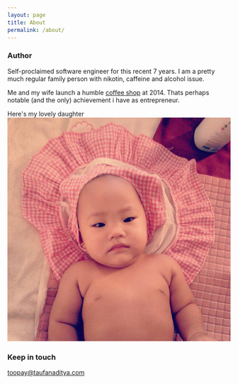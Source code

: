 ```yaml
---
layout: page
title: About
permalink: /about/
---
```


### Author

Self-proclaimed software engineer for this recent 7 years. I am a pretty much regular family person with nikotin, caffeine and alcohol issue.

Me and my wife launch a humble [coffee shop](https://facebook.com/jeycoffee) at 2014. Thats perhaps notable (and the only) achievement i have as entrepreneur.

Here's my lovely daughter
![Zaahira](https://raw.githubusercontent.com/toopay/toopay.github.io/master/images/zaahira/with-her-hat.jpg)

### Keep in touch

[toopay@taufanaditya.com](mailto:toopay@taufanaditya.com)